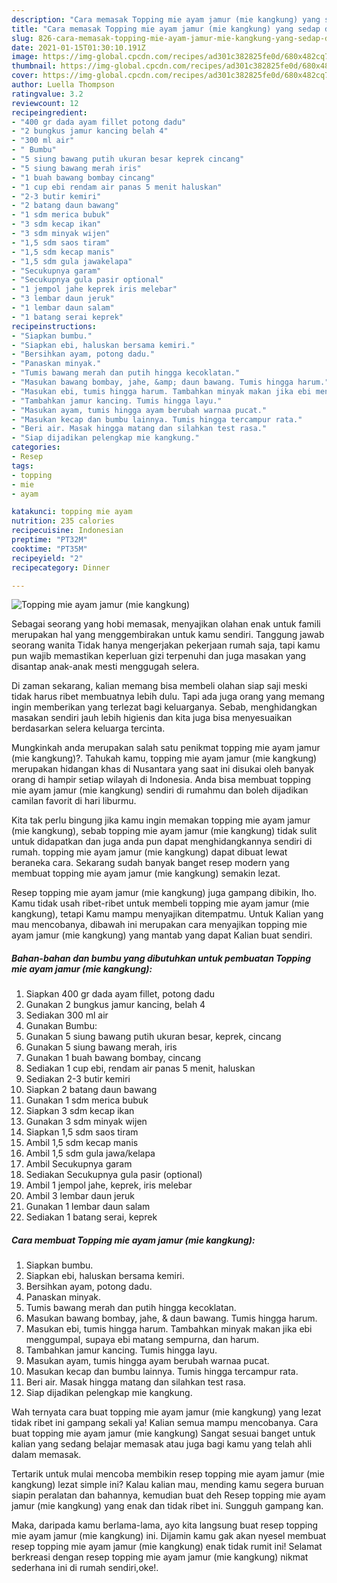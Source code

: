 ```yaml
---
description: "Cara memasak Topping mie ayam jamur (mie kangkung) yang sedap dan Mudah Dibuat"
title: "Cara memasak Topping mie ayam jamur (mie kangkung) yang sedap dan Mudah Dibuat"
slug: 826-cara-memasak-topping-mie-ayam-jamur-mie-kangkung-yang-sedap-dan-mudah-dibuat
date: 2021-01-15T01:30:10.191Z
image: https://img-global.cpcdn.com/recipes/ad301c382825fe0d/680x482cq70/topping-mie-ayam-jamur-mie-kangkung-foto-resep-utama.jpg
thumbnail: https://img-global.cpcdn.com/recipes/ad301c382825fe0d/680x482cq70/topping-mie-ayam-jamur-mie-kangkung-foto-resep-utama.jpg
cover: https://img-global.cpcdn.com/recipes/ad301c382825fe0d/680x482cq70/topping-mie-ayam-jamur-mie-kangkung-foto-resep-utama.jpg
author: Luella Thompson
ratingvalue: 3.2
reviewcount: 12
recipeingredient:
- "400 gr dada ayam fillet potong dadu"
- "2 bungkus jamur kancing belah 4"
- "300 ml air"
- " Bumbu"
- "5 siung bawang putih ukuran besar keprek cincang"
- "5 siung bawang merah iris"
- "1 buah bawang bombay cincang"
- "1 cup ebi rendam air panas 5 menit haluskan"
- "2-3 butir kemiri"
- "2 batang daun bawang"
- "1 sdm merica bubuk"
- "3 sdm kecap ikan"
- "3 sdm minyak wijen"
- "1,5 sdm saos tiram"
- "1,5 sdm kecap manis"
- "1,5 sdm gula jawakelapa"
- "Secukupnya garam"
- "Secukupnya gula pasir optional"
- "1 jempol jahe keprek iris melebar"
- "3 lembar daun jeruk"
- "1 lembar daun salam"
- "1 batang serai keprek"
recipeinstructions:
- "Siapkan bumbu."
- "Siapkan ebi, haluskan bersama kemiri."
- "Bersihkan ayam, potong dadu."
- "Panaskan minyak."
- "Tumis bawang merah dan putih hingga kecoklatan."
- "Masukan bawang bombay, jahe, &amp; daun bawang. Tumis hingga harum."
- "Masukan ebi, tumis hingga harum. Tambahkan minyak makan jika ebi menggumpal, supaya ebi matang sempurna, dan harum."
- "Tambahkan jamur kancing. Tumis hingga layu."
- "Masukan ayam, tumis hingga ayam berubah warnaa pucat."
- "Masukan kecap dan bumbu lainnya. Tumis hingga tercampur rata."
- "Beri air. Masak hingga matang dan silahkan test rasa."
- "Siap dijadikan pelengkap mie kangkung."
categories:
- Resep
tags:
- topping
- mie
- ayam

katakunci: topping mie ayam 
nutrition: 235 calories
recipecuisine: Indonesian
preptime: "PT32M"
cooktime: "PT35M"
recipeyield: "2"
recipecategory: Dinner

---
```



![Topping mie ayam jamur (mie kangkung)](https://img-global.cpcdn.com/recipes/ad301c382825fe0d/680x482cq70/topping-mie-ayam-jamur-mie-kangkung-foto-resep-utama.jpg)

Sebagai seorang yang hobi memasak, menyajikan olahan enak untuk famili merupakan hal yang menggembirakan untuk kamu sendiri. Tanggung jawab seorang  wanita Tidak hanya mengerjakan pekerjaan rumah saja, tapi kamu pun wajib memastikan keperluan gizi terpenuhi dan juga masakan yang disantap anak-anak mesti menggugah selera.

Di zaman  sekarang, kalian memang bisa membeli olahan siap saji meski tidak harus ribet membuatnya lebih dulu. Tapi ada juga orang yang memang ingin memberikan yang terlezat bagi keluarganya. Sebab, menghidangkan masakan sendiri jauh lebih higienis dan kita juga bisa menyesuaikan berdasarkan selera keluarga tercinta. 



Mungkinkah anda merupakan salah satu penikmat topping mie ayam jamur (mie kangkung)?. Tahukah kamu, topping mie ayam jamur (mie kangkung) merupakan hidangan khas di Nusantara yang saat ini disukai oleh banyak orang di hampir setiap wilayah di Indonesia. Anda bisa membuat topping mie ayam jamur (mie kangkung) sendiri di rumahmu dan boleh dijadikan camilan favorit di hari liburmu.

Kita tak perlu bingung jika kamu ingin memakan topping mie ayam jamur (mie kangkung), sebab topping mie ayam jamur (mie kangkung) tidak sulit untuk didapatkan dan juga anda pun dapat menghidangkannya sendiri di rumah. topping mie ayam jamur (mie kangkung) dapat dibuat lewat beraneka cara. Sekarang sudah banyak banget resep modern yang membuat topping mie ayam jamur (mie kangkung) semakin lezat.

Resep topping mie ayam jamur (mie kangkung) juga gampang dibikin, lho. Kamu tidak usah ribet-ribet untuk membeli topping mie ayam jamur (mie kangkung), tetapi Kamu mampu menyajikan ditempatmu. Untuk Kalian yang mau mencobanya, dibawah ini merupakan cara menyajikan topping mie ayam jamur (mie kangkung) yang mantab yang dapat Kalian buat sendiri.

<!--inarticleads1-->

##### Bahan-bahan dan bumbu yang dibutuhkan untuk pembuatan Topping mie ayam jamur (mie kangkung):

1. Siapkan 400 gr dada ayam fillet, potong dadu
1. Gunakan 2 bungkus jamur kancing, belah 4
1. Sediakan 300 ml air
1. Gunakan  Bumbu:
1. Gunakan 5 siung bawang putih ukuran besar, keprek, cincang
1. Gunakan 5 siung bawang merah, iris
1. Gunakan 1 buah bawang bombay, cincang
1. Sediakan 1 cup ebi, rendam air panas 5 menit, haluskan
1. Sediakan 2-3 butir kemiri
1. Siapkan 2 batang daun bawang
1. Gunakan 1 sdm merica bubuk
1. Siapkan 3 sdm kecap ikan
1. Gunakan 3 sdm minyak wijen
1. Siapkan 1,5 sdm saos tiram
1. Ambil 1,5 sdm kecap manis
1. Ambil 1,5 sdm gula jawa/kelapa
1. Ambil Secukupnya garam
1. Sediakan Secukupnya gula pasir (optional)
1. Ambil 1 jempol jahe, keprek, iris melebar
1. Ambil 3 lembar daun jeruk
1. Gunakan 1 lembar daun salam
1. Sediakan 1 batang serai, keprek




<!--inarticleads2-->

##### Cara membuat Topping mie ayam jamur (mie kangkung):

1. Siapkan bumbu.
1. Siapkan ebi, haluskan bersama kemiri.
1. Bersihkan ayam, potong dadu.
1. Panaskan minyak.
1. Tumis bawang merah dan putih hingga kecoklatan.
1. Masukan bawang bombay, jahe, &amp; daun bawang. Tumis hingga harum.
1. Masukan ebi, tumis hingga harum. Tambahkan minyak makan jika ebi menggumpal, supaya ebi matang sempurna, dan harum.
1. Tambahkan jamur kancing. Tumis hingga layu.
1. Masukan ayam, tumis hingga ayam berubah warnaa pucat.
1. Masukan kecap dan bumbu lainnya. Tumis hingga tercampur rata.
1. Beri air. Masak hingga matang dan silahkan test rasa.
1. Siap dijadikan pelengkap mie kangkung.




Wah ternyata cara buat topping mie ayam jamur (mie kangkung) yang lezat tidak ribet ini gampang sekali ya! Kalian semua mampu mencobanya. Cara buat topping mie ayam jamur (mie kangkung) Sangat sesuai banget untuk kalian yang sedang belajar memasak atau juga bagi kamu yang telah ahli dalam memasak.

Tertarik untuk mulai mencoba membikin resep topping mie ayam jamur (mie kangkung) lezat simple ini? Kalau kalian mau, mending kamu segera buruan siapin peralatan dan bahannya, kemudian buat deh Resep topping mie ayam jamur (mie kangkung) yang enak dan tidak ribet ini. Sungguh gampang kan. 

Maka, daripada kamu berlama-lama, ayo kita langsung buat resep topping mie ayam jamur (mie kangkung) ini. Dijamin kamu gak akan nyesel membuat resep topping mie ayam jamur (mie kangkung) enak tidak rumit ini! Selamat berkreasi dengan resep topping mie ayam jamur (mie kangkung) nikmat sederhana ini di rumah sendiri,oke!.

